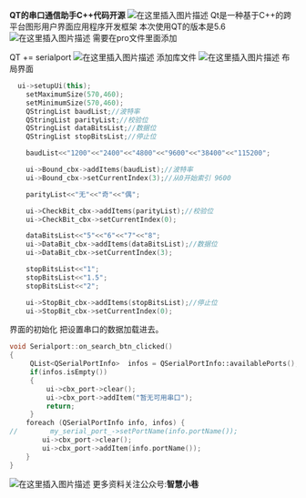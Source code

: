 **QT的串口通信助手C++代码开源**
![在这里插入图片描述](https://img-blog.csdnimg.cn/20200422213908881.png?x-oss-process=image/watermark,type_ZmFuZ3poZW5naGVpdGk,shadow_10,text_aHR0cHM6Ly9ibG9nLmNzZG4ubmV0L2R3aDEzMTQ=,size_16,color_FFFFFF,t_70)
Qt是一种基于C++的跨平台图形用户界面应用程序开发框架
本次使用QT的版本是5.6
![在这里插入图片描述](https://img-blog.csdnimg.cn/20200422214030184.png?x-oss-process=image/watermark,type_ZmFuZ3poZW5naGVpdGk,shadow_10,text_aHR0cHM6Ly9ibG9nLmNzZG4ubmV0L2R3aDEzMTQ=,size_16,color_FFFFFF,t_70)
需要在pro文件里面添加

 QT += serialport
 ![在这里插入图片描述](https://img-blog.csdnimg.cn/20200422214140518.png)
添加库文件
![在这里插入图片描述](https://img-blog.csdnimg.cn/20200422214223665.png?x-oss-process=image/watermark,type_ZmFuZ3poZW5naGVpdGk,shadow_10,text_aHR0cHM6Ly9ibG9nLmNzZG4ubmV0L2R3aDEzMTQ=,size_16,color_FFFFFF,t_70)
布局界面

```cpp
  ui->setupUi(this);
    setMaximumSize(570,460);
    setMinimumSize(570,460);
    QStringList baudList;//波特率
    QStringList parityList;//校验位
    QStringList dataBitsList;//数据位
    QStringList stopBitsList;//停止位

    baudList<<"1200"<<"2400"<<"4800"<<"9600"<<"38400"<<"115200";

    ui->Bound_cbx->addItems(baudList);//波特率
    ui->Bound_cbx->setCurrentIndex(3);//从0开始索引 9600

    parityList<<"无"<<"奇"<<"偶";

    ui->CheckBit_cbx->addItems(parityList);//校验位
    ui->CheckBit_cbx->setCurrentIndex(0);

    dataBitsList<<"5"<<"6"<<"7"<<"8";
    ui->DataBit_cbx->addItems(dataBitsList);//数据位
    ui->DataBit_cbx->setCurrentIndex(3);

    stopBitsList<<"1";
    stopBitsList<<"1.5";
    stopBitsList<<"2";

    ui->StopBit_cbx->addItems(stopBitsList);//停止位
    ui->StopBit_cbx->setCurrentIndex(0);
```
界面的初始化
把设置串口的数据加载进去。

```cpp
void Serialport::on_search_btn_clicked()
{
     QList<QSerialPortInfo>  infos = QSerialPortInfo::availablePorts();
     if(infos.isEmpty())
     {
         ui->cbx_port->clear();
         ui->cbx_port->addItem("暂无可用串口");
         return;
     }
    foreach (QSerialPortInfo info, infos) {
//        my_serial_port_->setPortName(info.portName());
        ui->cbx_port->clear();
        ui->cbx_port->addItem(info.portName());
    }
}
```
![在这里插入图片描述](https://img-blog.csdnimg.cn/2020042213381780.png?x-oss-process=image/watermark,type_ZmFuZ3poZW5naGVpdGk,shadow_10,text_aHR0cHM6Ly9ibG9nLmNzZG4ubmV0L2R3aDEzMTQ=,size_16,color_FFFFFF,t_70)
更多资料关注公众号:**智慧小巷**

